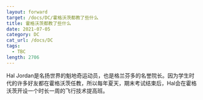```yaml
---
layout: forward
target: /docs/DC/霍格沃茨都教了些什么
title: 霍格沃茨都教了些什么
date: 2021-07-05
category: DC
cat_url: /docs/DC
tags: 
  - TBC
length: 2706
---
```


Hal Jordan是名扬世界的魁地奇运动员，也是格兰芬多的名誉院长。因为学生时代的许多好友都在霍格沃茨任教，所以每年夏天，期末考试结束后，Hal会在霍格沃茨开设一个时长一周的飞行技术提高班。
